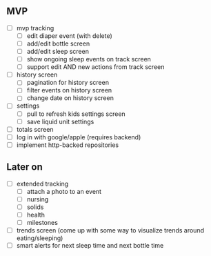 ## MVP

- [ ] mvp tracking
  - [ ] edit diaper event (with delete)
  - [ ] add/edit bottle screen
  - [ ] add/edit sleep screen
  - [ ] show ongoing sleep events on track screen
  - [ ] support edit AND new actions from track screen
- [ ] history screen
  - [ ] pagination for history screen
  - [ ] filter events on history screen
  - [ ] change date on history screen
- [ ] settings
  - [ ] pull to refresh kids settings screen
  - [ ] save liquid unit settings
- [ ] totals screen
- [ ] log in with google/apple (requires backend)
- [ ] implement http-backed repositories

## Later on

- [ ] extended tracking
  - [ ] attach a photo to an event
  - [ ] nursing
  - [ ] solids
  - [ ] health
  - [ ] milestones
- [ ] trends screen (come up with some way to visualize trends around eating/sleeping)
- [ ] smart alerts for next sleep time and next bottle time
